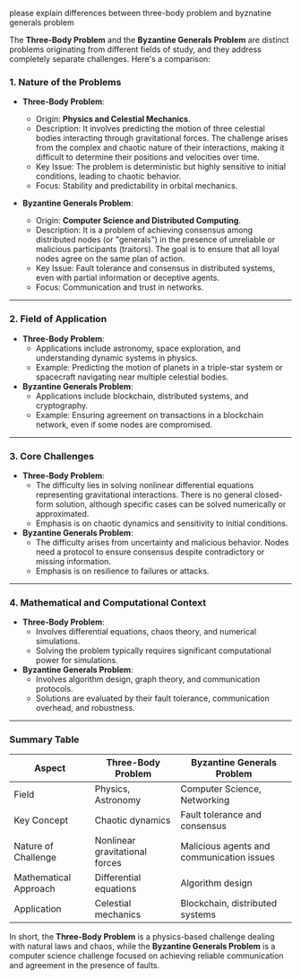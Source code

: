 please explain differences between three-body problem and byznatine generals problem

The **Three-Body Problem** and the **Byzantine Generals Problem** are distinct problems originating from different fields of study, and they address completely separate challenges. Here's a comparison:

### 1. **Nature of the Problems**
   - **Three-Body Problem**:  
     - Origin: **Physics and Celestial Mechanics**.
     - Description: It involves predicting the motion of three celestial bodies interacting through gravitational forces. The challenge arises from the complex and chaotic nature of their interactions, making it difficult to determine their positions and velocities over time.
     - Key Issue: The problem is deterministic but highly sensitive to initial conditions, leading to chaotic behavior.
     - Focus: Stability and predictability in orbital mechanics.

   - **Byzantine Generals Problem**:  
     - Origin: **Computer Science and Distributed Computing**.
     - Description: It is a problem of achieving consensus among distributed nodes (or "generals") in the presence of unreliable or malicious participants (traitors). The goal is to ensure that all loyal nodes agree on the same plan of action.
     - Key Issue: Fault tolerance and consensus in distributed systems, even with partial information or deceptive agents.
     - Focus: Communication and trust in networks.

---

### 2. **Field of Application**
   - **Three-Body Problem**: 
     - Applications include astronomy, space exploration, and understanding dynamic systems in physics.
     - Example: Predicting the motion of planets in a triple-star system or spacecraft navigating near multiple celestial bodies.
   - **Byzantine Generals Problem**:
     - Applications include blockchain, distributed systems, and cryptography.
     - Example: Ensuring agreement on transactions in a blockchain network, even if some nodes are compromised.

---

### 3. **Core Challenges**
   - **Three-Body Problem**: 
     - The difficulty lies in solving nonlinear differential equations representing gravitational interactions. There is no general closed-form solution, although specific cases can be solved numerically or approximated.
     - Emphasis is on chaotic dynamics and sensitivity to initial conditions.
   - **Byzantine Generals Problem**:
     - The difficulty arises from uncertainty and malicious behavior. Nodes need a protocol to ensure consensus despite contradictory or missing information.
     - Emphasis is on resilience to failures or attacks.

---

### 4. **Mathematical and Computational Context**
   - **Three-Body Problem**:  
     - Involves differential equations, chaos theory, and numerical simulations.
     - Solving the problem typically requires significant computational power for simulations.
   - **Byzantine Generals Problem**:  
     - Involves algorithm design, graph theory, and communication protocols.
     - Solutions are evaluated by their fault tolerance, communication overhead, and robustness.

---

### Summary Table

| Aspect                 | Three-Body Problem          | Byzantine Generals Problem     |
|-------------------------|-----------------------------|---------------------------------|
| Field                  | Physics, Astronomy          | Computer Science, Networking   |
| Key Concept            | Chaotic dynamics            | Fault tolerance and consensus  |
| Nature of Challenge    | Nonlinear gravitational forces | Malicious agents and communication issues |
| Mathematical Approach  | Differential equations      | Algorithm design               |
| Application            | Celestial mechanics         | Blockchain, distributed systems|

In short, the **Three-Body Problem** is a physics-based challenge dealing with natural laws and chaos, while the **Byzantine Generals Problem** is a computer science challenge focused on achieving reliable communication and agreement in the presence of faults.
